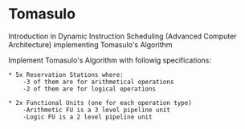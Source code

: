 # Tomasulo
Introduction in Dynamic Instruction Scheduling (Advanced Computer Architecture) implementing Tomasulo's Algorithm

Implement Tomasulo's Algorithm with followig specifications:

	* 5x Reservation Stations where:
		-3 of them are for arithmetical operations
		-2 of them are for logical operations

	* 2x Functional Units (one for each operation type)
		-Arithmetic FU is a 3 level pipeline unit
		-Logic FU is a 2 level pipeline unit